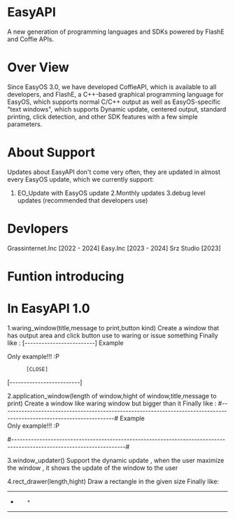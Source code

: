 # EasyAPI
A new generation of programming languages and SDKs powered by FlashE and Coffie APIs.

# Over View
Since EasyOS 3.0, we have developed CoffieAPI, which is available to all developers, and FlashE, a C++-based graphical programming language for EasyOS, which supports normal C/C++ output as well as EasyOS-specific "text windows", which supports Dynamic update, centered output, standard printing, click detection, and other SDK features with a few simple parameters.

# About Support
Updates about EasyAPI don't come very often, they are updated in almost every EasyOS update, which we currently support:
1. EO_Update with EasyOS update
2.Monthly updates
3.debug level updates (recommended that developers use)

# Devlopers
Grassinternet.Inc [2022 - 2024] Easy.Inc [2023 - 2024] Srz Studio [2023]

# Funtion introducing

# In EasyAPI 1.0
1.waring_window(title,message to print,button kind)
Create a window that has output area and click button use to waring or issue something
Finally like : 
[-------------------------]
          Example

 Only example!!! :P

          [CLOSE]

[-------------------------]

2.application_window(length of window,hight of window,title,message to print)
Create a window like waring window but bigger than it
Finally like : 
#----------------------------------------------------------------------------------------------------------------------#                                                        Example                                                         
 Only example!!! :P

#----------------------------------------------------------------------------------------------------------------------#

3.window_updater()
Support the dynamic update , when the user maximize the window , it shows the update of the window to the user

4.rect_drawer(length,hight)
Draw a rectangle in the given size
Finally like:
* * * * * *
*        *
* * * * * *
